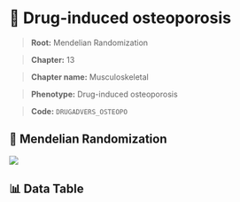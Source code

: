 # 🧪 Drug-induced osteoporosis

> **Root:** Mendelian Randomization

> **Chapter:** 13  

> **Chapter name:** Musculoskeletal

> **Phenotype:** Drug-induced osteoporosis  

> **Code:** `DRUGADVERS_OSTEOPO`

## 🧬 Mendelian Randomization  

<img src="/MR/Figures/Forward/DRUGADVERS_OSTEOPO.png"/>

## 📊 Data Table

<CsvTableMRF src="/MR_Data/Forward/DRUGADVERS_OSTEOPO.csv"/>
